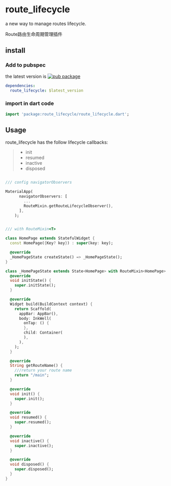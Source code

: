# route_lifecycle

a new way to manage routes lifecycle.

Route路由生命周期管理插件


## install

### Add to pubspec

the latest version is [![pub package](https://img.shields.io/pub/v/route_lifecycle.svg)](https://pub.dartlang.org/packages/route_lifecycle)

```yaml
dependencies:
  route_lifecycle: $latest_version
```


### import in dart code

```dart
import 'package:route_lifecycle/route_lifecycle.dart';
```


## Usage

route_lifecycle has the follow lifecycle callbacks:

>* init
>* resumed
>* inactive
>* disposed


```dart

/// config navigatorObservers

MaterialApp(
      navigatorObservers: [
        ...
        RouteMixin.getRouteLifecycleObserver(),
      ],
    );

```

```dart

/// with RouteMixin<T> 

class HomePage extends StatefulWidget {
  const HomePage({Key? key}) : super(key: key);

  @override
  _HomePageState createState() => _HomePageState();
}

class _HomePageState extends State<HomePage> with RouteMixin<HomePage> {
  @override
  void initState() {
    super.initState();
  }

  @override
  Widget build(BuildContext context) {
    return Scaffold(
      appBar: AppBar(),
      body: InkWell(
        onTap: () {
        },
        child: Container(
        ),
      ),
    );
  }

  @override
  String getRouteName() {
    ///return your route name
    return "/main";
  }

  @override
  void init() {
    super.init();
  }

  @override
  void resumed() {
    super.resumed();
  }

  @override
  void inactive() {
    super.inactive();
  }

  @override
  void disposed() {
    super.disposed();
  }
}

```

